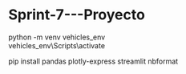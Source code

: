 # Sprint-7---Proyecto

python -m venv vehicles_env  
vehicles_env\Scripts\activate 

pip install pandas plotly-express streamlit nbformat
